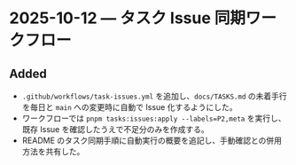 # 2025-10-12 — タスク Issue 同期ワークフロー

## Added
- `.github/workflows/task-issues.yml` を追加し、`docs/TASKS.md` の未着手行を毎日と `main` への変更時に自動で Issue 化するようにした。
- ワークフローでは `pnpm tasks:issues:apply --labels=P2,meta` を実行し、既存 Issue を確認したうえで不足分のみを作成する。
- README のタスク同期手順に自動実行の概要を追記し、手動確認との併用方法を共有した。
